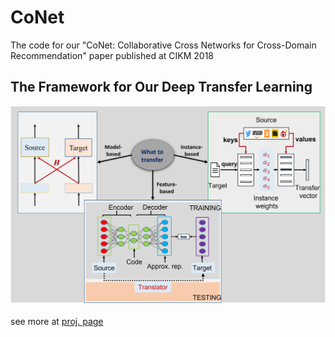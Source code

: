 # CoNet

The code for our "CoNet: Collaborative Cross Networks for Cross-Domain Recommendation" paper published at CIKM 2018


## The Framework for Our Deep Transfer Learning
![Framework](/image/TransDL.png "DeepTL")



see more at [proj. page](https://njuhugn.github.io/research-conet.html)